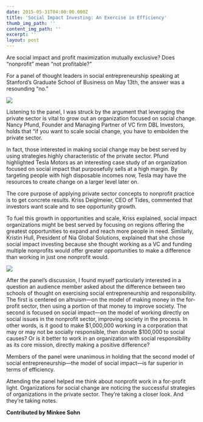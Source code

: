 ```yaml
---
date: 2015-05-31T04:00:00.000Z
title: 'Social Impact Investing: An Exercise in Efficiency'
thumb_img_path: ''
content_img_path: ''
excerpt: ''
layout: post
---
```

Are social impact and profit maximization mutually exclusive? Does “nonprofit” mean “not profitable?”   

For a panel of thought leaders in social entrepreneurship speaking at Stanford’s Graduate School of Business on May 13th, the answer was a resounding “no.” 

![](/images/5087844.jpg)


Listening to the panel, I was struck by the argument that leveraging the private sector is vital to grow out an organization focused on social change. Nancy Pfund, Founder and Managing Partner of VC firm DBL Investors, holds that “if you want to scale social change, you have to embolden the private sector.

In fact, those interested in making social change may be best served by using strategies highly characteristic of the private sector. Pfund highlighted Tesla Motors as an interesting case study of an organization focused on social impact that purposefully sells at a high margin. By targeting people with high disposable incomes now, Tesla may have the resources to create change on a larger level later on. 
  
The core purpose of applying private sector concepts to nonprofit practice is to get concrete results. Kriss Deiglmeier, CEO of Tides, commented that investors want scale and to see opportunity growth.

To fuel this growth in opportunities and scale, Kriss explained, social impact organizations might be best served by focusing on regions offering the greatest opportunities to expand and reach more people in need. Similarly, Kristin Hull, President of Nia Global Solutions, explained that she chose social impact investing because she thought working as a VC and funding multiple nonprofits would offer greater opportunities to make a difference than working in just one nonprofit would.

![](/images/2893359_orig.jpg)

After the panel’s discussion, I found myself particularly interested in a question an audience member asked about the difference between two schools of thought on exercising social entrepreneurship and responsibility. The first is centered on altruism—on the model of making money in the for-profit sector, then using a portion of that money to improve society. The second is focused on social impact—on the model of working directly on social issues in the nonprofit sector, improving society in the process. In other words, is it good to make $1,000,000 working in a corporation that may or may not be socially responsible, then donate $100,000 to social causes? Or is it better to work in an organization with social responsibility as its core mission, directly making a positive difference? 

Members of the panel were unanimous in holding that the second model of social entrepreneurship—the model of social impact—is far superior in terms of efficiency.       

Attending the panel helped me think about nonprofit work in a for-profit light. Organizations for social change are noticing the successful strategies of organizations in the private sector. They’re taking a closer look. And they’re taking notes.

**Contributed by Minkee Sohn**